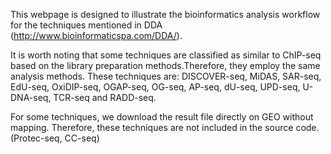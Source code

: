This webpage is designed to illustrate the bioinformatics analysis workflow for the techniques mentioned in DDA (http://www.bioinformaticspa.com/DDA/).

It is worth noting that some techniques are classified as similar to ChIP-seq based on the library preparation methods.Therefore, they employ the same analysis methods.
These techniques are: DISCOVER-seq, MiDAS, SAR-seq, EdU-seq, OxiDIP-seq, OGAP-seq, OG-seq, AP-seq, dU-seq, UPD-seq, U-DNA-seq, TCR-seq and RADD-seq.

For some techniques, we download the result file directly on GEO without mapping. Therefore, these techniques are not included in the source code. (Protec-seq, CC-seq)
